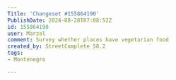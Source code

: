 ```yaml
---
Title: 'Changeset #155864190'
PublishDate: 2024-08-28T07:08:52Z
id: 155864190
user: Marzal
comment: Survey whether places have vegetarian food
created_by: StreetComplete 58.2
tags:
- Montenegro

---
```

